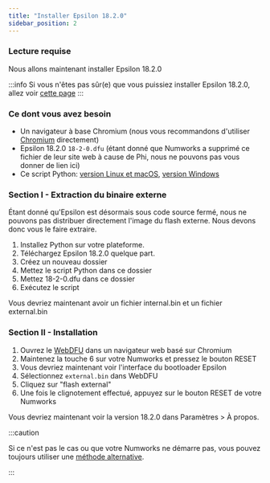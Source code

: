 ```yaml
---
title: "Installer Epsilon 18.2.0"
sidebar_position: 2
---
```


### Lecture requise

Nous allons maintenant installer Epsilon 18.2.0

:::info
Si vous n'êtes pas sûr(e) que vous puissiez installer Epsilon 18.2.0, allez voir [cette page](./check-version-change-eligibility)
:::

### Ce dont vous avez besoin

- Un navigateur à base Chromium (nous vous recommandons d'utiliser [Chromium](https://www.chromium.org/chromium-projects/) directement)
- Epsilon 18.2.0 `18-2-0.dfu` (étant donné que Numworks a supprimé ce fichier de leur site web à cause de Phi, nous ne pouvons pas vous donner de lien ici)
- Ce script Python: [version Linux et macOS](/resources/unpack.py), [version Windows](/resources/unpack-win.py)

### Section I - Extraction du binaire externe

Étant donné qu'Epsilon est désormais sous code source fermé, nous ne pouvons pas distribuer directement l'image du flash externe.
Nous devons donc vous le faire extraire.

1. Installez Python sur votre plateforme.
2. Téléchargez Epsilon 18.2.0 quelque part.
3. Créez un nouveau dossier
4. Mettez le script Python dans ce dossier
5. Mettez 18-2-0.dfu dans ce dossier
6. Exécutez le script

Vous devriez maintenant avoir un fichier internal.bin et un fichier external.bin

### Section II - Installation

1. Ouvrez le [WebDFU](https://ti-planet.github.io/webdfu_numworks/n0110/) dans un navigateur web basé sur Chromium
2. Maintenez la touche 6 sur votre Numworks et pressez le bouton RESET
3. Vous devriez maintenant voir l'interface du bootloader Epsilon
4. Sélectionnez `external.bin` dans WebDFU
5. Cliquez sur "flash external"
6. Une fois le clignotement effectué, appuyez sur le bouton RESET de votre Numworks

Vous devriez maintenant voir la version 18.2.0 dans Paramètres > À propos.

:::caution

Si ce n'est pas le cas ou que votre Numworks ne démarre pas, vous pouvez toujours utiliser une [méthode alternative](/docs/unlock/n0110-is-locked#alternate-methods).

:::
